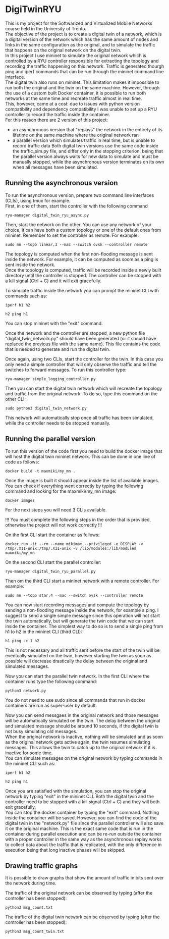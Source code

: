 # DigiTwinRYU

This is my project for the Softwarized and Virtualized Mobile Networks course held in the University of Trento.<br>
The objective of the project is to create a digital twin of a network, which is a digital version of the network which has the same amount of nodes and links in the same configuration as the original, and to simulate the traffic that happens on the original network on the digital twin.<br>
In this project I use mininet to simulate the original network which is controlled by a RYU controller responsible for extracting the topology and recording the traffic happening on this network. Traffic is generated thourgh ping and iperf commands that can be run through the mininet command line interface.<br>
The digital twin also runs on mininet. This limitation makes it impossible to run both the original and the twin on the same machine. However, through the use of a custom built Docker container, it is possible to run both networks at the same time and recreate traffic almost in real time.<br>
This, however, came at a cost: due to issues with python version compatibility and dependency compatibility I was unable to set up a RYU controller to record the traffic inside the container.<br>
For this reason there are 2 version of this project: 
* an asynchronous version that "replays" the network in the entirety of its lifetime on the same machine where the original network ran
* a parallel version which simulates traffic in real time, but is unable to record traffic data
Both digital twin versions use the same code inside the traffic_sim.py file, and differ only in the stopping criterion, being that the parallel version always waits for new data to simulate and must be manually stopped, while the asynchronous version terminates on its own when all messages have been simulated.

## Running the asynchronous version

To run the asynchronous version, prepare two command line interfaces (CLIs), using tmux for example. <br>
First, in one of them, start the controller with the following command

```
ryu-manager digital_twin_ryu_async.py
```

Then, start the network on the other. You can use any network of your choice, it can have both a custom topology or one of the default ones from mininet. Remember to set the controller as remote. For example:

```
sudo mn --topo linear,3 --mac --switch ovsk --controller remote 
```

The topology is computed when the first non-flooding message is sent inside the network. For example, it can be computed as soom as a ping is sent inside the network. <br>
Once the topology is computed, traffic will be recorded inside a newly built directory until the controller is stopped. The controller can be stopped with a kill signal (Ctrl + C) and it will exit gracefully.

To simulate traffic inside the network you can prompt the mininet CLI with commands such as:

```
iperf h1 h2
```
```
h2 ping h1
```

You can stop mininet with the "exit" command. <br>

Once the network and the controller are stopped, a new python file "digital_twin_network.py" should have been generated (or it should have replaced the previous file with the same name). This file contains the code that is needed to generate and run the digital twin.<br>

Once again, using two CLIs, start the controller for the twin. In this case you only need a simple controller that will only observe the traffic and tell the switches to forward messages. To run this controller type:

```
ryu-manager simple_logging_controller.py
```

Then you can start the digital twin network which will recreate the topology and traffic from the original network. To do so, type this command on the other CLI:

```
sudo python3 digital_twin_network.py
```

This network will automatically stop once all traffic has been simulated, while the controller needs to be stopped manually.

## Running the parallel version

To run this version of the code first you need to build the docker image that will host the digital twin mininet network. This can be done in one line of code as follows:

```
docker build -t maxmiki/my_mn .
```

Once the image is built it should appear inside the list of available images. You can check if everything went correctly by typing the following command and looking for the maxmiki/my_mn image:

```
docker images
```

For the next steps you will need 3 CLIs available.<br>

!!! You must complete the following steps in the order that is provided, otherwise the project will not work correctly !!! <br>

On the first CLI start the container as follows:

```
docker run -it --rm --name mikimax --privileged -e DISPLAY -v /tmp/.X11-unix:/tmp/.X11-unix -v /lib/modules:/lib/modules maxmiki/my_mn
```

On the second CLI start the parallel controller:

```
ryu-manager digital_twin_ryu_parallel.py
```

Then om the third CLI start a mininet network with a remote controller. For example:

```
sudo mn --topo star,4 --mac --switch ovsk --controller remote 
```

You can now start recording messages and compute the topology by sending a non-flooding message inside the network, for example a ping. I suggest to send a single simple message since this operation will not start the twin automatically, but will generate the twin code that we can start inside the container. The simplest way to do so is to send a single ping from h1 to h2 in the mininet CLI (third CLI):
```
h1 ping -c 1 h2
```
This is not necessary and all traffic sent before the start of the twin will be eventually simulated on the twin, however starting the twin as soon as possible will decrease drastically the delay between the original and simulated messages.<br>

Now you can start the parallel twin network. In the first CLI where the container runs type the following command:
```
python3 network.py
```
You do not need to use sudo since all commands that run in docker containers are run as super-user by default.<br>

Now you can send messgaes in the original network and those messages will be automatically simulated on the twin. 
The delay between the original and simulated message should be around 10 seconds, if the digital twin is not busy simulating old messages. <br>
When the original network is inactive, nothing will be simulated and as soon as the original network gets active again, the twin resumes simulating messages. This allows the twin to catch up to the original network if it is inactive for some time.<br>
You can simulate messages on the original network by typing commands in the mininet CLI such as:

```
iperf h1 h2
```
```
h2 ping h1
```

Once you are satisfied with the simulation, you can stop the original network by typing "exit" in the mininet CLI.
Both the digital twin and the controller need to be stopped with a kill signal (Ctrl + C) and they will both exit gracefully.<br>
You can stop the docker container by typing the "exit" command. Nothing inside the container will be saved. However, you can find the code of the digital twin in the "network.py" file since the parallel controller will also save it on the original machine. This is the exact same code that is run in the container during parallel execution and can be re-run outside the container with a proper controller in the same way as the asynchronous replay works to collect data about the traffic that is replicated, with the only difference in execution being that long inactive phases will be skipped.

## Drawing traffic graphs

It is possible to draw graphs that show the amount of traffic in bits sent over the network during time.<br>

The traffic of the original network can be observed by typing (after the controller has been stopped):
```
python3 msg_count.txt
```

The traffic of the digital twin network can be observed by typing (after the controller has been stopped):
```
python3 msg_count_twin.txt
```